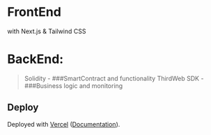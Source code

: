 
# FrontEnd
 with Next.js & Tailwind CSS
 ##
 
# BackEnd:

> Solidity - ###SmartContract and functionality
> ThirdWeb SDK - ###Business logic and monitoring





## Deploy
Deployed with [Vercel](https://vercel.com/new?utm_source=github&utm_medium=readme&utm_campaign=next-example) ([Documentation](https://nextjs.org/docs/deployment)).

